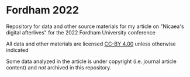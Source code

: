 # Fordham 2022
Repository for data and other source materials for my article on "Nicaea's digital afterlives" for the 2022 Fordham University conference

All data and other materials are licensed [CC-BY 4.00](https://creativecommons.org/licenses/by/4.0/) unless otherwise indicated

Some data analyzed in the article is under copyright (i.e. journal article content) and *not* archived in this repository.
